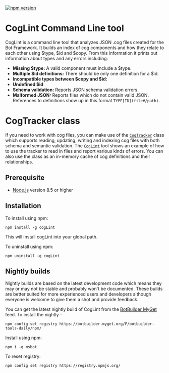 [![npm version](https://badge.fury.io/js/msbot.svg)](https://badge.fury.io/js/cogLint)

# CogLint Command Line tool

CogLint is a command line tool that analyzes JSON .cog files created for the Bot Framework.  It builds an index of cog components and how they relate to each other using $type, $id and $copy.  From this information it prints out information about types and any errors including: 
* **Missing $type:** A valid component must include a $type.
* **Multiple $id definitions:** There should be only one definition for a $id.
* **Incompatible types between $copy and $id:** 
* **Undefined $id** 
* **Schema validation:** Reports JSON schema validation errors.
* **Malformed JSON:** Reports files which do not contain valid JSON.
References to definitions show up in this format `TYPE[ID](file#/path)`.

# CogTracker class
If you need to work with cog files, you can make use of the [`CogTracker`](docs/classes/_cogtracker_.cogtracker.html) class which supports reading, updating, writing and indexing cog files with both schema and semantic validation.  The [`CogLint`](src/cogLint.ts) tool shows an example of how to use the tracker to read in files and report various kinds of errors.  You can also use the class as an in-memory cache of cog definitions and their relationships.

## Prerequisite

- [Node.js](https://nodejs.org/) version 8.5 or higher

## Installation

To install using npm:

```shell
npm install -g cogLint
```

This will install cogLint into your global path.

To uninstall using npm:

```shell
npm uninstall -g cogLint
```
## Nightly builds

Nightly builds are based on the latest development code which means they may or may not be stable and probably won't be documented. These builds are better suited for more experienced users and developers although everyone is welcome to give them a shot and provide feedback.

You can get the latest nightly build of CogLint from the [BotBuilder MyGet](https://botbuilder.myget.org/gallery) feed. To install the nightly - 

```shell
npm config set registry https://botbuilder.myget.org/F/botbuilder-tools-daily/npm/
```

Install using npm:
```shell
npm i -g msbot
```

To reset registry:
```shell
npm config set registry https://registry.npmjs.org/
```